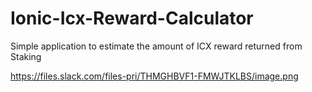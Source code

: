# Ionic-Icx-Reward-Calculator
Simple application to estimate the amount of ICX reward returned from Staking


https://files.slack.com/files-pri/THMGHBVF1-FMWJTKLBS/image.png
